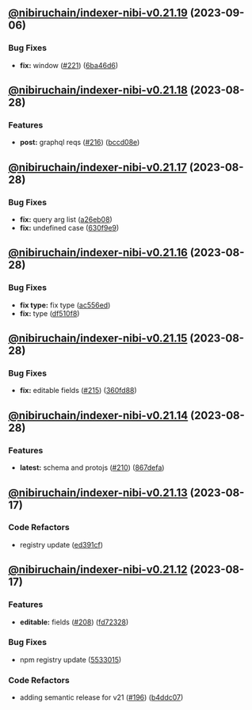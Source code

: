 ## [@nibiruchain/indexer-nibi-v0.21.19](https://github.com/NibiruChain/ts-sdk/compare/@nibiruchain/indexer-nibi-v0.21.18...@nibiruchain/indexer-nibi-v0.21.19) (2023-09-06)

### Bug Fixes

- **fix:** window ([#221](https://github.com/NibiruChain/ts-sdk/issues/221)) ([6ba46d6](https://github.com/NibiruChain/ts-sdk/commit/6ba46d6fdac7effc00fec364ced60a1f5fdc130b))

## [@nibiruchain/indexer-nibi-v0.21.18](https://github.com/NibiruChain/ts-sdk/compare/@nibiruchain/indexer-nibi-v0.21.17...@nibiruchain/indexer-nibi-v0.21.18) (2023-08-28)

### Features

- **post:** graphql reqs ([#216](https://github.com/NibiruChain/ts-sdk/issues/216)) ([bccd08e](https://github.com/NibiruChain/ts-sdk/commit/bccd08ecd24b21847ac3adbba234fadcdfd371db))

## [@nibiruchain/indexer-nibi-v0.21.17](https://github.com/NibiruChain/ts-sdk/compare/@nibiruchain/indexer-nibi-v0.21.16...@nibiruchain/indexer-nibi-v0.21.17) (2023-08-28)

### Bug Fixes

- **fix:** query arg list ([a26eb08](https://github.com/NibiruChain/ts-sdk/commit/a26eb08b6f3705921e4a7695ada91d19015c3530))
- **fix:** undefined case ([630f9e9](https://github.com/NibiruChain/ts-sdk/commit/630f9e90e558bbcd66897649a5cc1f09dec9d2ad))

## [@nibiruchain/indexer-nibi-v0.21.16](https://github.com/NibiruChain/ts-sdk/compare/@nibiruchain/indexer-nibi-v0.21.15...@nibiruchain/indexer-nibi-v0.21.16) (2023-08-28)

### Bug Fixes

- **fix type:** fix type ([ac556ed](https://github.com/NibiruChain/ts-sdk/commit/ac556ed576ad70f4379723883a87bd3960fccfbe))
- **fix:** type ([df510f8](https://github.com/NibiruChain/ts-sdk/commit/df510f85c37f2639a58941118f247aee2568f249))

## [@nibiruchain/indexer-nibi-v0.21.15](https://github.com/NibiruChain/ts-sdk/compare/@nibiruchain/indexer-nibi-v0.21.14...@nibiruchain/indexer-nibi-v0.21.15) (2023-08-28)

### Bug Fixes

- **fix:** editable fields ([#215](https://github.com/NibiruChain/ts-sdk/issues/215)) ([360fd88](https://github.com/NibiruChain/ts-sdk/commit/360fd88c3f613fe7be17666fbdb1cddb339af487))

## [@nibiruchain/indexer-nibi-v0.21.14](https://github.com/NibiruChain/ts-sdk/compare/@nibiruchain/indexer-nibi-v0.21.13...@nibiruchain/indexer-nibi-v0.21.14) (2023-08-28)

### Features

- **latest:** schema and protojs ([#210](https://github.com/NibiruChain/ts-sdk/issues/210)) ([867defa](https://github.com/NibiruChain/ts-sdk/commit/867defa0a68724ca7276ba315e3c118d3f0efc11))

## [@nibiruchain/indexer-nibi-v0.21.13](https://github.com/NibiruChain/ts-sdk/compare/@nibiruchain/indexer-nibi-v0.21.12...@nibiruchain/indexer-nibi-v0.21.13) (2023-08-17)

### Code Refactors

- registry update ([ed391cf](https://github.com/NibiruChain/ts-sdk/commit/ed391cf6cd2e097c55d88ce235d0308ac8685d4f))

## [@nibiruchain/indexer-nibi-v0.21.12](https://github.com/NibiruChain/ts-sdk/compare/@nibiruchain/indexer-nibi-v0.21.11...@nibiruchain/indexer-nibi-v0.21.12) (2023-08-17)

### Features

- **editable:** fields ([#208](https://github.com/NibiruChain/ts-sdk/issues/208)) ([fd72328](https://github.com/NibiruChain/ts-sdk/commit/fd723280c8f866d93a8f1ac1bf5044ac059ceb02))

### Bug Fixes

- npm registry update ([5533015](https://github.com/NibiruChain/ts-sdk/commit/55330150f5bf75fb6863da4e8eccd79e49893bb8))

### Code Refactors

- adding semantic release for v21 ([#196](https://github.com/NibiruChain/ts-sdk/issues/196)) ([b4ddc07](https://github.com/NibiruChain/ts-sdk/commit/b4ddc078042322610c6d1006edd758d84dedf7b8))
